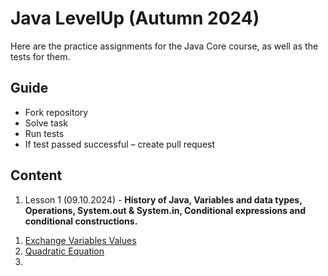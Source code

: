 # Java LevelUp (Autumn 2024)

Here are the practice assignments for the Java Core course, as well as the tests for them. 

## Guide

* Fork repository
* Solve task
* Run tests
* If test passed successful – create pull request

## Content

1. Lesson 1 (09.10.2024) - **History of Java, Variables and data types, Operations, System.out & System.in, Conditional expressions and conditional constructions.**

1) [Exchange Variables Values](src/main/java/by/bsuir/levelup/lesson01/ExchangeVariableValues.java)
2) [Quadratic Equation](src/main/java/by/bsuir/levelup/lesson01/QuadraticEquation.java)
3) 